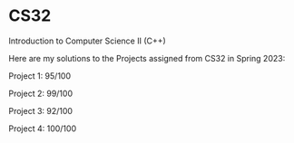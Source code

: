 # CS32
Introduction to Computer Science II (C++)

Here are my solutions to the Projects assigned from  CS32 in Spring 2023:

Project 1: 95/100  

Project 2: 99/100  

Project 3: 92/100  

Project 4: 100/100 
